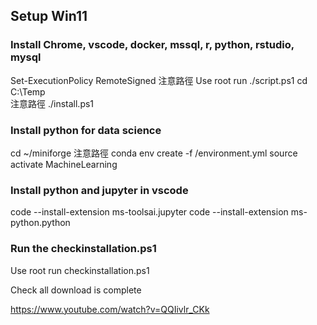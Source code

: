 ## Setup Win11 
### Install Chrome, vscode, docker, mssql, r, python, rstudio, mysql
Set-ExecutionPolicy RemoteSigned
注意路徑
Use root run ./script.ps1
cd C:\Temp\
注意路徑
./install.ps1
### Install python for data science
cd ~/miniforge
注意路徑
conda env create -f /environment.yml
source activate MachineLearning

### Install python and jupyter in vscode
code --install-extension ms-toolsai.jupyter
code --install-extension ms-python.python

### Run the checkinstallation.ps1
Use root run checkinstallation.ps1

Check all download is complete



https://www.youtube.com/watch?v=QQIivlr_CKk